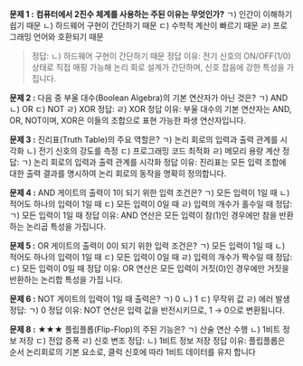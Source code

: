 **문제 1 :**
**컴퓨터에서 2진수 체계를 사용하는 주된 이유는 무엇인가?**
ㄱ) 인간이 이해하기 쉽기 때문
ㄴ) 하드웨어 구현이 간단하기 때문
ㄷ) 수학적 계산이 빠르기 때문
ㄹ) 프로그래밍 언어와 호환되기 때문

> 정답: ㄴ) 하드웨어 구현이 간단하기 때문
> 정답 이유: 전기 신호의 ON/OFF(1/0) 상태로 직접 매핑 가능해 논리 회로 설계가 간단하며, 신호 잡음에 강한 특성을 가집니다. 

**문제 2 :**
다음 중 부울 대수(Boolean Algebra)의 기본 연산자가 아닌 것은?
ㄱ) AND
ㄴ) OR
ㄷ) NOT
ㄹ) XOR
정답: ㄹ) XOR
정답 이유: 부울 대수의 기본 연산자는 AND, OR, NOT이며, XOR은 이들의 조합으로 표현 
가능한 파생 연산자입니다. 

**문제 3 :**
진리표(Truth Table)의 주요 역할은?
ㄱ) 논리 회로의 입력과 출력 관계를 시각화
ㄴ) 전기 신호의 강도를 측정
ㄷ) 프로그래밍 코드 최적화
ㄹ) 메모리 용량 계산
정답: ㄱ) 논리 회로의 입력과 출력 관계를 시각화
정답 이유: 진리표는 모든 입력 조합에 대한 출력 결과를 명시하여 논리 회로의 동작을 명확히 정의합니다. 

**문제 4 :**
AND 게이트의 출력이 1이 되기 위한 입력 조건은?
ㄱ) 모든 입력이 1일 때
ㄴ) 적어도 하나의 입력이 1일 때
ㄷ) 모든 입력이 0일 때
ㄹ) 입력의 개수가 홀수일 때
정답: ㄱ) 모든 입력이 1일 때
정답 이유: AND 연산은 모든 입력이 참(1)인 경우에만 참을 반환하는 논리곱 특성을 가집니다. 

**문제 5 :**
OR 게이트의 출력이 0이 되기 위한 입력 조건은?
ㄱ) 모든 입력이 1일 때
ㄴ) 적어도 하나의 입력이 1일 때
ㄷ) 모든 입력이 0일 때
ㄹ) 입력의 개수가 짝수일 때
정답: ㄷ) 모든 입력이 0일 때
정답 이유: OR 연산은 모든 입력이 거짓(0)인 경우에만 거짓을 반환하는 논리합 특성을 가집
니다. 

**문제 6 :**
NOT 게이트의 입력이 1일 때 출력은?
ㄱ) 0
ㄴ) 1
ㄷ) 무작위 값
ㄹ) 에러 발생
정답: ㄱ) 0
정답 이유: NOT 연산은 입력 값을 반전시키므로, 1 → 0으로 변환됩니다.

**문제 8 :** ★★★
플립플롭(Flip-Flop)의 주된 기능은?
ㄱ) 산술 연산 수행
ㄴ) 1비트 정보 저장
ㄷ) 전압 증폭
ㄹ) 신호 변조
정답: ㄴ) 1비트 정보 저장
정답 이유: 플립플롭은 순서 논리회로의 기본 요소로, 클럭 신호에 따라 1비트 데이터를 유지
합니다